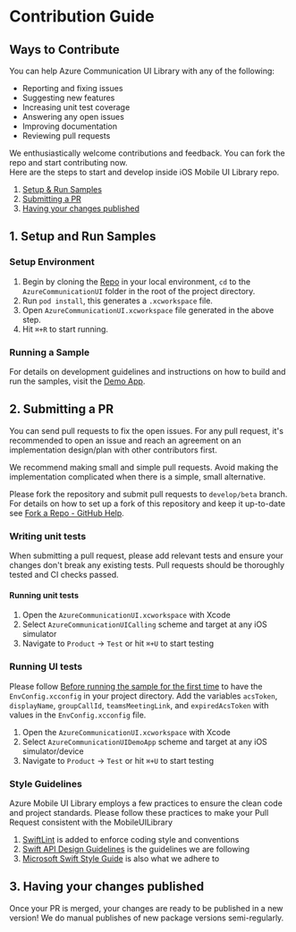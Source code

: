 # Contribution Guide

## Ways to Contribute

You can help Azure Communication UI Library with any of the following:

- Reporting and fixing issues
- Suggesting new features
- Increasing unit test coverage
- Answering any open issues
- Improving documentation
- Reviewing pull requests

We enthusiastically welcome contributions and feedback. You can fork the repo and start contributing now.  
Here are the steps to start and develop inside iOS Mobile UI Library repo.

1. [Setup & Run Samples](#1-setup-and-run-samples)
2. [Submitting a PR](#2-submitting-a-pr)
3. [Having your changes published](#3-having-your-changes-published)

## 1. Setup and Run Samples 
### Setup Environment

1. Begin by cloning the [Repo](https://github.com/Azure/azure-communication-ui-library-ios) in your local environment, `cd` to the `AzureCommunicationUI` folder in the root of the project directory.
2. Run `pod install`, this generates a `.xcworkspace` file.
3. Open `AzureCommunicationUI.xcworkspace` file generated in the above step.
4. Hit `⌘+R` to start running.

### Running a Sample

For details on development guidelines and instructions on how to build and run the samples, visit the [Demo App](../AzureCommunicationUI/AzureCommunicationUIDemoApp/README.md).

## 2. Submitting a PR

You can send pull requests to fix the open issues. For any pull request, it's recommended to open an issue and reach an agreement on an implementation design/plan with other contributors first.

We recommend making small and simple pull requests. Avoid making the implementation complicated when there is a simple, small alternative.

Please fork the repository and submit pull requests to `develop/beta` branch. For details on how to set up a fork of this repository and keep it up-to-date see [Fork a Repo - GitHub Help](https://help.github.com/en/github/getting-started-with-github/fork-a-repo).

### Writing unit tests

When submitting a pull request, please add relevant tests and ensure your changes don't break any existing tests. Pull requests should be thoroughly tested and CI checks passed.

#### Running unit tests

1. Open the `AzureCommunicationUI.xcworkspace` with Xcode
2. Select `AzureCommunicationUICalling` scheme and target at any iOS simulator
3. Navigate to `Product` -> `Test` or hit `⌘+U` to start testing

### Running UI tests
Please follow [Before running the sample for the first time](https://github.com/Azure/communication-ui-library-ios/tree/main/AzureCommunicationUI/AzureCommunicationUIDemoApp#before-running-the-sample-for-the-first-time) to have the `EnvConfig.xcconfig` in your project directory. Add the variables `acsToken`, `displayName`, `groupCallId`, `teamsMeetingLink`, and `expiredAcsToken` with values in the `EnvConfig.xcconfig` file. 

1. Open the `AzureCommunicationUI.xcworkspace` with Xcode
2. Select `AzureCommunicationUIDemoApp` scheme and target at any iOS simulator/device
3. Navigate to `Product` -> `Test` or hit `⌘+U` to start testing

### Style Guidelines

Azure Mobile UI Library employs a few practices to ensure the clean code and project standards. Please follow these practices to make your Pull Request consistent with the MobileUILibrary

1. [SwiftLint](https://github.com/realm/SwiftLint) is added to enforce coding style and conventions
2. [Swift API Design Guidelines](https://swift.org/documentation/api-design-guidelines/) is the guidelines we are following
3. [Microsoft Swift Style Guide](https://github.com/microsoft/swift-guide) is also what we adhere to

## 3. Having your changes published

Once your PR is merged, your changes are ready to be published in a new version! We do manual publishes of new package versions semi-regularly.
